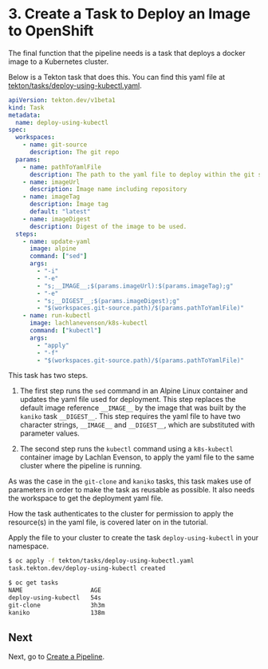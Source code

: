 # 3. Create a Task to Deploy an Image to OpenShift

The final function that the pipeline needs is a task that deploys a docker image to a Kubernetes cluster.

Below is a Tekton task that does this.
You can find this yaml file at [tekton/tasks/deploy-using-kubectl.yaml](https://github.com/IBM/tekton-tutorial-openshift/blob/master/tekton/tasks/deploy-using-kubectl.yaml).

```yaml
apiVersion: tekton.dev/v1beta1
kind: Task
metadata:
  name: deploy-using-kubectl
spec:
  workspaces:
    - name: git-source
      description: The git repo
  params:
    - name: pathToYamlFile
      description: The path to the yaml file to deploy within the git source
    - name: imageUrl
      description: Image name including repository
    - name: imageTag
      description: Image tag
      default: "latest"
    - name: imageDigest
      description: Digest of the image to be used.
  steps:
    - name: update-yaml
      image: alpine
      command: ["sed"]
      args:
        - "-i"
        - "-e"
        - "s;__IMAGE__;$(params.imageUrl):$(params.imageTag);g"
        - "-e"
        - "s;__DIGEST__;$(params.imageDigest);g"
        - "$(workspaces.git-source.path)/$(params.pathToYamlFile)"
    - name: run-kubectl
      image: lachlanevenson/k8s-kubectl
      command: ["kubectl"]
      args:
        - "apply"
        - "-f"
        - "$(workspaces.git-source.path)/$(params.pathToYamlFile)"
```

This task has two steps.

1. The first step runs the `sed` command in an Alpine Linux container and updates the yaml file used for deployment. This step replaces the default image reference `__IMAGE__` by the image that was built by the `kaniko` task `__DIGEST__`. This step requires the yaml file to have two character strings, `__IMAGE__` and `__DIGEST__`, which are substituted with parameter values.

2. The second step runs the `kubectl` command using a `k8s-kubectl` container image by Lachlan Evenson, to apply the yaml file to the same cluster where the pipeline is running.

As was the case in the `git-clone` and `kaniko` tasks, this task makes use of parameters in order to make the task as reusable as possible. It also needs the workspace to get the deployment yaml file.

How the task authenticates to the cluster for permission to apply the resource(s) in the yaml file, is covered later on in the tutorial.

Apply the file to your cluster to create the task `deploy-using-kubectl` in your namespace.

```bash
$ oc apply -f tekton/tasks/deploy-using-kubectl.yaml
task.tekton.dev/deploy-using-kubectl created

$ oc get tasks
NAME                   AGE
deploy-using-kubectl   54s
git-clone              3h3m
kaniko                 138m
```

## Next

Next, go to [Create a Pipeline](4_create-pipeline.md).
